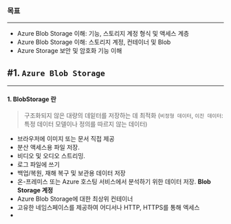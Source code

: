 ### 목표
---
- Azure Blob Storage 이해: 기능, 스토리지 계정 형식 및 액세스 계층
- Azure Blob Storage 이해: 스토리지 계정, 컨테이너 및 Blob
- Azure Storage 보안 및 암호화 기능 이해
## #1. `Azure Blob Storage`
---
#### 1. BlobStorage 란
> 구조화되지 않은 대량의 데잍터를 저장하는 데 최적화 (`비정형 데이터`, `이진 데이터`: 특정 데이터 모델이나 정의를 따르지 않는 데이터)

- 브라우저에 이미지 또는 문서 직접 제공
- 분산 액세스용 파일 저장.
- 비디오 및 오디오 스트리밍.
- 로그 파일에 쓰기
- 백업/복원, 재해 복구 및 보관용 데이터 저장
- 온-프레미스 또는 Azure 호스팅 서비스에서 분석하기 위한 데이터 저장.
**Blob Storage 계정**
- Azure Blob Storage에 대한 최상위 컨테이너
- 고유한 네임스페이스를 제공하여 어디서나 HTTP, HTTPS를 통해 엑세스
- 